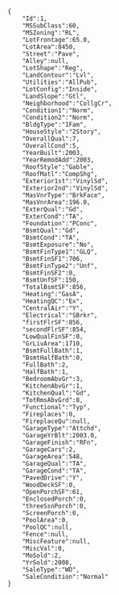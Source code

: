     {
        "Id":1,
        "MSSubClass":60,
        "MSZoning":"RL",
        "LotFrontage":65.0,
        "LotArea":8450,
        "Street":"Pave",
        "Alley":null,
        "LotShape":"Reg",
        "LandContour":"Lvl",
        "Utilities":"AllPub",
        "LotConfig":"Inside",
        "LandSlope":"Gtl",
        "Neighborhood":"CollgCr",
        "Condition1":"Norm",
        "Condition2":"Norm",
        "BldgType":"1Fam",
        "HouseStyle":"2Story",
        "OverallQual":7,
        "OverallCond":5,
        "YearBuilt":2003,
        "YearRemodAdd":2003,
        "RoofStyle":"Gable",
        "RoofMatl":"CompShg",
        "Exterior1st":"VinylSd",
        "Exterior2nd":"VinylSd",
        "MasVnrType":"BrkFace",
        "MasVnrArea":196.0,
        "ExterQual":"Gd",
        "ExterCond":"TA",
        "Foundation":"PConc",
        "BsmtQual":"Gd",
        "BsmtCond":"TA",
        "BsmtExposure":"No",
        "BsmtFinType1":"GLQ",
        "BsmtFinSF1":706,
        "BsmtFinType2":"Unf",
        "BsmtFinSF2":0,
        "BsmtUnfSF":150,
        "TotalBsmtSF":856,
        "Heating":"GasA",
        "HeatingQC":"Ex",
        "CentralAir":"Y",
        "Electrical":"SBrkr",
        "firstFlrSF":856,
        "secondFlrSF":854,
        "LowQualFinSF":0,
        "GrLivArea":1710,
        "BsmtFullBath":1,
        "BsmtHalfBath":0,
        "FullBath":2,
        "HalfBath":1,
        "BedroomAbvGr":3,
        "KitchenAbvGr":1,
        "KitchenQual":"Gd",
        "TotRmsAbvGrd":8,
        "Functional":"Typ",
        "Fireplaces":0,
        "FireplaceQu":null,
        "GarageType":"Attchd",
        "GarageYrBlt":2003.0,
        "GarageFinish":"RFn",
        "GarageCars":2,
        "GarageArea":548,
        "GarageQual":"TA",
        "GarageCond":"TA",
        "PavedDrive":"Y",
        "WoodDeckSF":0,
        "OpenPorchSF":61,
        "EnclosedPorch":0,
        "threeSsnPorch":0,
        "ScreenPorch":0,
        "PoolArea":0,
        "PoolQC":null,
        "Fence":null,
        "MiscFeature":null,
        "MiscVal":0,
        "MoSold":2,
        "YrSold":2008,
        "SaleType":"WD",
        "SaleCondition":"Normal"
    }